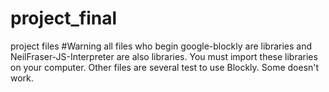 # project_final
project files
#Warning all files who begin google-blockly are libraries and NeilFraser-JS-Interpreter are also libraries. 
You must import these libraries on your computer. 
Other files are several test to use Blockly. Some doesn't work.
